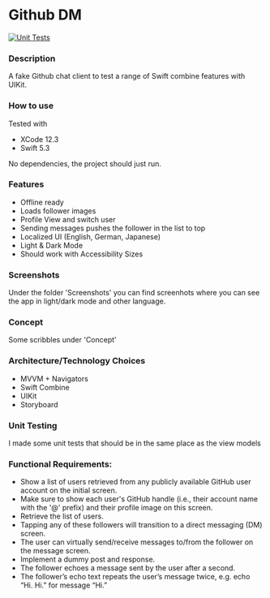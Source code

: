 # Github DM

[![Unit Tests](https://github.com/matt-bro/GDM/actions/workflows/swift.yml/badge.svg?branch=main)](https://github.com/matt-bro/GDM/actions/workflows/swift.yml)

### Description
A fake Github chat client to test a range of Swift combine features with UIKit.

### How to use
Tested with
- XCode 12.3
- Swift 5.3

No dependencies, the project should just run.

### Features
- Offline ready
- Loads follower images
- Profile View and switch user
- Sending messages pushes the follower in the list to top
- Localized UI (English, German, Japanese)
- Light & Dark Mode
- Should work with Accessibility Sizes

### Screenshots
Under the folder 'Screenshots' you can find screenhots where you can see the app in light/dark mode and other language.

### Concept
Some scribbles under 'Concept'

### Architecture/Technology Choices
- MVVM + Navigators
- Swift Combine
- UIKit
- Storyboard


### Unit Testing
I made some unit tests that should be in the same place as the view models


### Functional Requirements:
- Show a list of users retrieved from any publicly available GitHub user account on the initial screen.
- Make sure to show each user's GitHub handle (i.e., their account name with the '@' prefix) and their profile image on this screen.
- Retrieve the list of users.
- Tapping any of these followers will transition to a direct messaging (DM) screen.
- The user can virtually send/receive messages to/from the follower on the message screen.
- Implement a dummy post and response.
- The follower echoes a message sent by the user after a second.
- The follower’s echo text repeats the user’s message twice, e.g. echo “Hi. Hi.” for message “Hi.”
